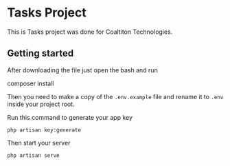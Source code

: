 # Tasks Project 

This is Tasks project was done for Coaltiton Technologies.

## Getting started

After downloading the file just open the bash and run 

composer install

Then you need to make a copy of the `.env.example` file and rename it to `.env` inside your project root.

Run this command to generate your app key

```
php artisan key:generate
```

Then start your server

```
php artisan serve
```